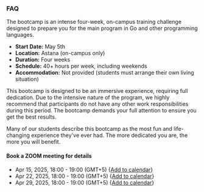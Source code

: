 ### FAQ

The bootcamp is an intense four-week, on-campus training challenge designed to prepare you for the main program in Go and other programming languages.

- **Start Date:** May 5th
- **Location:** Astana (on-campus only)
- **Duration:** Four weeks
- **Schedule:** 40+ hours per week, including weekends
- **Accommodation:** Not provided (students must arrange their own living situation)

This bootcamp is designed to be an immersive experience, requiring full dedication. Due to the intensive nature of the program, we highly recommend that participants do not have any other work responsibilities during this period. The bootcamp demands your full attention to ensure you get the best results.

Many of our students describe this bootcamp as the most fun and life-changing experience they've ever had. The more dedicated you are, the more you will benefit.

#### Book a ZOOM meeting for details

- Apr 15, 2025, 18:00 - 19:00 (GMT+5) {[Add to calendar](https://meet.google.com/xgk-ckrn-kve)}
- Apr 22, 2025, 18:00 - 19:00 (GMT+5) {[Add to calendar](https://meet.google.com/xgk-ckrn-kve)}
- Apr 29, 2025, 18:00 - 19:00 (GMT+5) {[Add to calendar](https://meet.google.com/xgk-ckrn-kve)}


